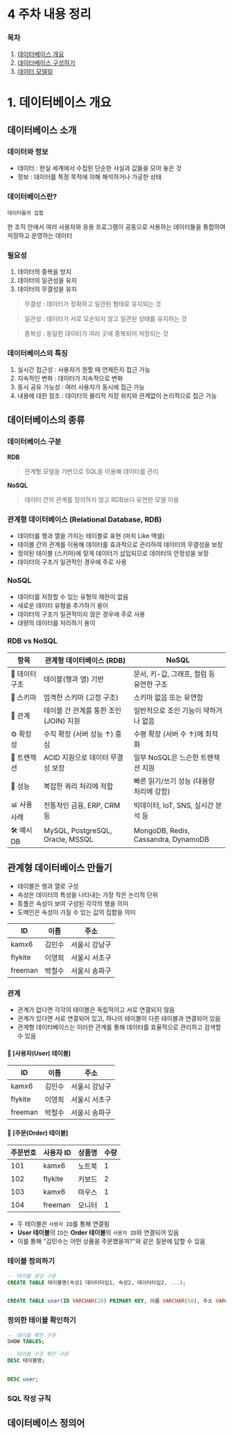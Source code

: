 # 4 주차 내용 정리

### 목차
1. [데이터베이스 개요]()
2. [데이터베이스 구성하기]()
3. [데이터 모델링]()



# 1. 데이터베이스 개요
## 데이터베이스 소개
### 데이터와 정보
- 데이터 : 현실 세계에서 수집된 단순한 사실과 값들을 모아 놓은 것
- 정보 : 데이터를 특정 목적에 의해 해석하거나 가공한 상태


### 데이터베이스란?
```
데이터들의 집합
```

한 조직 안에서 여러 사용자와 응용 프로그램이 공동으로 사용하는 데이터들을 통합하여 저장하고 운영하는 데이터


### 필요성
1. 데이터의 중복을 방지
2. 데이터의 일관성을 유지
3. 데이터의 무결성을 유지

> 무결성 : 데이터가 정확하고 일관된 형태로 유지되는 것

> 일관성 : 데이터가 서로 모순되지 않고 일관된 상태를 유지하는 것

> 중복성 : 동일한 데이터가 여러 곳에 중복되어 저장되는 것



### 데이터베이스의 특징
1. 실시간 접근성 : 사용자가 원할 때 언제든지 접근 가능
2. 지속적인 변화 : 데이터가 지속적으로 변화
3. 동시 공유 가능성 : 여러 사용자가 동시에 접근 가능
4. 내용에 대한 참조 : 데이터의 물리적 저장 위치와 관계없이 논리적으로 접근 가능



## 데이터베이스의 종류
### 데이터베이스 구분
**RDB**
> 관계형 모델을 기반으로 SQL을 이용해 데이터를 관리


**NoSQL**
> 데이터 간의 관계를 정의하지 않고 RDB보다 유연한 모델 이용



### 관계형 데이터베이스 (Relational Database, RDB)
- 데이터를 행과 열을 가지는 테이블로 표현 (마치 Like 엑셀)
- 테이블 간의 관계를 이용해 데이터를 효과적으로 관리하여 데이터의 무결성을 보장
- 정의된 테이블 (스키마)에 맞게 데이터가 삽입되므로 데이터의 안정성을 보장
- 데이터의 구조가 일관적인 경우에 주로 사용


### NoSQL
- 데이터를 저장할 수 있는 유형의 제한이 없음
- 새로운 데이터 유형을 추가하기 용이
- 데이터의 구조가 일관적이지 않은 경우에 주로 사용
- 대량의 데이터를 처리하기 용이


### RDB vs NoSQL
| 항목 | 관계형 데이터베이스 (RDB) | NoSQL |
|------|----------------------------|--------|
| 📄 데이터 구조 | 테이블(행과 열) 기반 | 문서, 키-값, 그래프, 컬럼 등 유연한 구조 |
| 📐 스키마 | 엄격한 스키마 (고정 구조) | 스키마 없음 또는 유연함 |
| 🔄 관계 | 테이블 간 관계를 통한 조인 (JOIN) 지원 | 일반적으로 조인 기능이 약하거나 없음 |
| ⚙️ 확장성 | 수직 확장 (서버 성능 ↑) 중심 | 수평 확장 (서버 수 ↑)에 최적화 |
| 💾 트랜잭션 | ACID 지원으로 데이터 무결성 보장 | 일부 NoSQL은 느슨한 트랜잭션 지원 |
| 🚀 성능 | 복잡한 쿼리 처리에 적합 | 빠른 읽기/쓰기 성능 (대용량 처리에 강함) |
| 📊 사용 사례 | 전통적인 금융, ERP, CRM 등 | 빅데이터, IoT, SNS, 실시간 분석 등 |
| 🛠️ 예시 DB | MySQL, PostgreSQL, Oracle, MSSQL | MongoDB, Redis, Cassandra, DynamoDB |



## 관계형 데이터베이스 만들기
- 테이블은 행과 열로 구성
- 속성은 데이터의 특성을 나타내는 가장 작은 논리적 단위
- 튜플은 속성이 보여 구성된 각각의 행을 의미
- 도메인은 속성이 가질 수 있는 값의 집합을 의미

|ID|이름|주소|
|--|----|----|
|kamx6|김민수|서울시 강남구|
|flykite|이영희|서울시 서초구|
|freeman|박철수|서울시 송파구|


### 관계
- 관계가 없다면 각각의 테이블은 독립적이고 서로 연결되지 않음
- 관계가 있다면 서로 연결되어 있고, 하나의 테이블이 다른 테이블과 연결되어 있음
- 관계형 데이터베이스는 이러한 관계를 통해 데이터를 효율적으로 관리하고 검색할 수 있음

#### 👤 [사용자(User) 테이블]

| ID      | 이름   | 주소           |
|---------|--------|----------------|
| kamx6   | 김민수 | 서울시 강남구   |
| flykite | 이영희 | 서울시 서초구   |
| freeman | 박철수 | 서울시 송파구   |

#### 🛒 [주문(Order) 테이블]

| 주문번호 | 사용자 ID | 상품명     | 수량 |
|----------|------------|------------|------|
| 101      | kamx6      | 노트북     | 1    |
| 102      | flykite    | 키보드     | 2    |
| 103      | kamx6      | 마우스     | 1    |
| 104      | freeman    | 모니터     | 1    |

- 두 테이블은 `사용자 ID`를 통해 연결됨
- **User 테이블**의 `ID`는 **Order 테이블**의 `사용자 ID`와 연결되어 있음
- 이를 통해 "김민수는 어떤 상품을 주문했을까?"와 같은 질문에 답할 수 있음



### 테이블 정의하기
```sql
-- 테이블 생성 구문
CREATE TABLE 테이블명(속성1 데이터타입1, 속성2, 데이터타입2, ...);


CREATE TABLE user(ID VARCHAR(20) PRIMARY KEY, 이름 VARCHAR(50), 주소 VARCHAR(100));
```


### 정의한 테이블 확인하기

```sql
-- 테이블 확인 구문
SHOW TABLES;

-- 테이블 구조 확인 구문
DESC 테이블명;


DESC user;
```


### SQL 작성 규칙



## 데이터베이스 정의어
